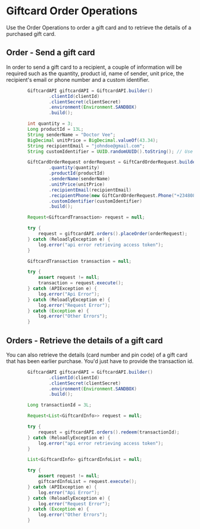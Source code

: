 # Giftcard Order Operations

Use the Order Operations to order a gift card and to retrieve the details of a purchased gift card. 

## Order - Send a gift card

In order to send a gift card to a recipient, a couple of information will be required such as the quantity, product id, 
name of sender, unit price, the recipient's email or phone number and a custom identifier.

```java
        GiftcardAPI giftcardAPI = GiftcardAPI.builder()
                .clientId(clientId)
                .clientSecret(clientSecret)
                .environment(Environment.SANDBOX)
                .build();

        int quantity = 3;
        Long productId = 13L;
        String senderName = "Doctor Vee";
        BigDecimal unitPrice = BigDecimal.valueOf(43.34);
        String recipientEmail = "johndoe@gmail.com";
        String customIdentifier = UUID.randomUUID().toString(); // Use your own internal reference

        GiftCardOrderRequest orderRequest = GiftCardOrderRequest.builder()
                .quantity(quantity)
                .productId(productId)
                .senderName(senderName)
                .unitPrice(unitPrice)
                .recipientEmail(recipientEmail)
                .recipientPhone(new GiftCardOrderRequest.Phone("+2348081234567", CountryCode.NG)) // Optional
                .customIdentifier(customIdentifier)
                .build();

        Request<GiftcardTransaction> request = null;

        try {
            request = giftcardAPI.orders().placeOrder(orderRequest);
        } catch (ReloadlyException e) {
            log.error("api error retrieving access token");
        }

        GiftcardTransaction transaction = null;

        try {
            assert request != null;
            transaction = request.execute();
        } catch (APIException e) {
            log.error("Api Error");
        } catch (ReloadlyException e) {
            log.error("Request Error");
        } catch (Exception e) {
            log.error("Other Errors");
        }
```

## Orders - Retrieve the details of a gift card

You can also retrieve the details (card number and pin code) of a gift card that has been earlier purchase. You'd just 
have to provide the transaction id.

```java
        GiftcardAPI giftcardAPI = GiftcardAPI.builder()
                .clientId(clientId)
                .clientSecret(clientSecret)
                .environment(Environment.SANDBOX)
                .build();

        Long transactionId = 3L;

        Request<List<GiftcardInfo>> request = null;

        try {
            request = giftcardAPI.orders().redeem(transactionId);
        } catch (ReloadlyException e) {
            log.error("api error retrieving access token");
        }

        List<GiftcardInfo> giftcardInfoList = null;

        try {
            assert request != null;
            giftcardInfoList = request.execute();
        } catch (APIException e) {
            log.error("Api Error");
        } catch (ReloadlyException e) {
            log.error("Request Error");
        } catch (Exception e) {
            log.error("Other Errors");
        }

```

